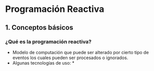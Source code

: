 # Programación Reactiva
## 1. Conceptos básicos
###  ¿Qué es la programación reactiva?
* Modelo de computación que puede ser alterado por cierto tipo de eventos los cuales pueden ser procesados o ignorados.
* Algunas tecnologías de uso:
	* 
<!--stackedit_data:
eyJoaXN0b3J5IjpbMjAxMTgyMzk5OF19
-->